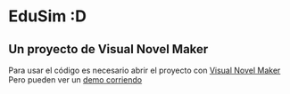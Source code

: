 # EduSim :D 
## Un proyecto de Visual Novel Maker

Para usar el código es necesario abrir el proyecto con [Visual Novel Maker](http://visualnovelmaker.com/)
Pero pueden ver un [demo corriendo](https://edusim-ftv.s3.us-east-2.amazonaws.com/index.html)